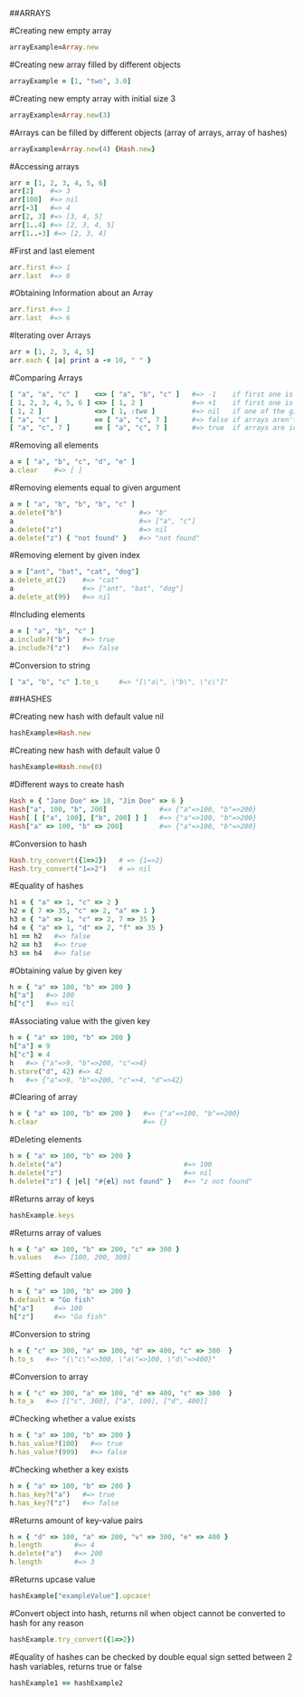 ##ARRAYS

#Creating new empty array
```ruby
arrayExample=Array.new
```
#Creating new array filled by different objects
```ruby
arrayExample = [1, "two", 3.0]
```
#Creating new empty array with initial size 3
```ruby
arrayExample=Array.new(3)
```
#Arrays can be filled by different objects (array of arrays, array of hashes)
```ruby
arrayExample=Array.new(4) {Hash.new}
```
#Accessing arrays
```ruby
arr = [1, 2, 3, 4, 5, 6]
arr[2]    #=> 3
arr[100]  #=> nil
arr[-3]   #=> 4
arr[2, 3] #=> [3, 4, 5]
arr[1..4] #=> [2, 3, 4, 5]
arr[1..-3] #=> [2, 3, 4]
```
#First and last element
```ruby
arr.first #=> 1
arr.last  #=> 6
```
#Obtaining Information about an Array
```ruby
arr.first #=> 1
arr.last  #=> 6
```
#Iterating over Arrays
```ruby
arr = [1, 2, 3, 4, 5]
arr.each { |a| print a -= 10, " " }
```
#Comparing Arrays
```ruby
[ "a", "a", "c" ]    <=> [ "a", "b", "c" ]   #=> -1    if first one is less than second
[ 1, 2, 3, 4, 5, 6 ] <=> [ 1, 2 ]            #=> +1    if first one is greater than second
[ 1, 2 ]             <=> [ 1, :two ]         #=> nil   if one of the given examples isn't array
[ "a", "c" ]         == [ "a", "c", 7 ]		 #=> false if arrays aren't identical
[ "a", "c", 7 ]      == [ "a", "c", 7 ]   	 #=> true  if arrays are identical 
```
#Removing all elements
```ruby
a = [ "a", "b", "c", "d", "e" ]
a.clear    #=> [ ]
```
#Removing elements equal to given argument
```ruby
a = [ "a", "b", "b", "b", "c" ]
a.delete("b")                   #=> "b"
a                               #=> ["a", "c"]
a.delete("z")                   #=> nil
a.delete("z") { "not found" }   #=> "not found"
```
#Removing element by given index
```ruby
a = ["ant", "bat", "cat", "dog"]
a.delete_at(2)    #=> "cat"
a                 #=> ["ant", "bat", "dog"]
a.delete_at(99)   #=> nil
```
#Including elements
```ruby
a = [ "a", "b", "c" ]
a.include?("b")   #=> true
a.include?("z")   #=> false
```
#Conversion to string
```ruby
[ "a", "b", "c" ].to_s     #=> "[\"a\", \"b\", \"c\"]"
```



##HASHES

#Creating new hash with default value nil
```ruby
hashExample=Hash.new
```
#Creating new hash with default value 0
```ruby
hashExample=Hash.new(0)
```
#Different ways to create hash
```ruby
Hash = { "Jane Doe" => 10, "Jim Doe" => 6 }
Hash["a", 100, "b", 200]             #=> {"a"=>100, "b"=>200}
Hash[ [ ["a", 100], ["b", 200] ] ]   #=> {"a"=>100, "b"=>200}
Hash["a" => 100, "b" => 200]         #=> {"a"=>100, "b"=>200}
```
#Conversion to hash
```ruby
Hash.try_convert({1=>2})   # => {1=>2}
Hash.try_convert("1=>2")   # => nil
```
#Equality of hashes
```ruby
h1 = { "a" => 1, "c" => 2 }
h2 = { 7 => 35, "c" => 2, "a" => 1 }
h3 = { "a" => 1, "c" => 2, 7 => 35 }
h4 = { "a" => 1, "d" => 2, "f" => 35 }
h1 == h2   #=> false
h2 == h3   #=> true
h3 == h4   #=> false
```
#Obtaining value by given key
```ruby
h = { "a" => 100, "b" => 200 }
h["a"]   #=> 100
h["c"]   #=> nil
```
#Associating value with the given key
```ruby
h = { "a" => 100, "b" => 200 }
h["a"] = 9
h["c"] = 4
h   #=> {"a"=>9, "b"=>200, "c"=>4}
h.store("d", 42) #=> 42
h   #=> {"a"=>9, "b"=>200, "c"=>4, "d"=>42}
```
#Clearing of array
```ruby
h = { "a" => 100, "b" => 200 }   #=> {"a"=>100, "b"=>200}
h.clear                          #=> {}
```
#Deleting elements
```ruby
h = { "a" => 100, "b" => 200 }
h.delete("a")                              #=> 100
h.delete("z")                              #=> nil
h.delete("z") { |el| "#{el} not found" }   #=> "z not found"
```
#Returns array of keys
```ruby
hashExample.keys
```
#Returns array of values
```ruby
h = { "a" => 100, "b" => 200, "c" => 300 }
h.values   #=> [100, 200, 300]
```
#Setting default value
```ruby
h = { "a" => 100, "b" => 200 }
h.default = "Go fish"
h["a"]     #=> 100
h["z"]     #=> "Go fish"
```
#Conversion to string
```ruby
h = { "c" => 300, "a" => 100, "d" => 400, "c" => 300  }
h.to_s   #=> "{\"c\"=>300, \"a\"=>100, \"d\"=>400}"
```
#Conversion to array
```ruby
h = { "c" => 300, "a" => 100, "d" => 400, "c" => 300  }
h.to_a   #=> [["c", 300], ["a", 100], ["d", 400]]
```
#Checking whether a value exists
```ruby
h = { "a" => 100, "b" => 200 }
h.has_value?(100)   #=> true
h.has_value?(999)   #=> false
```
#Checking whether a key exists
```ruby
h = { "a" => 100, "b" => 200 }
h.has_key?("a")   #=> true
h.has_key?("z")   #=> false
```
#Returns amount of key-value pairs
```ruby
h = { "d" => 100, "a" => 200, "v" => 300, "e" => 400 }
h.length        #=> 4
h.delete("a")   #=> 200
h.length        #=> 3
```
#Returns upcase value
```ruby
hashExample["exampleValue"].upcase!
```
#Convert object into hash, returns nil when object cannot be converted to hash for any reason
```ruby
hashExample.try_convert({1=>2})
```
#Equality of hashes can be checked by double equal sign setted between 2 hash variables, returns true or false
```ruby
hashExample1 == hashExample2
```



##

